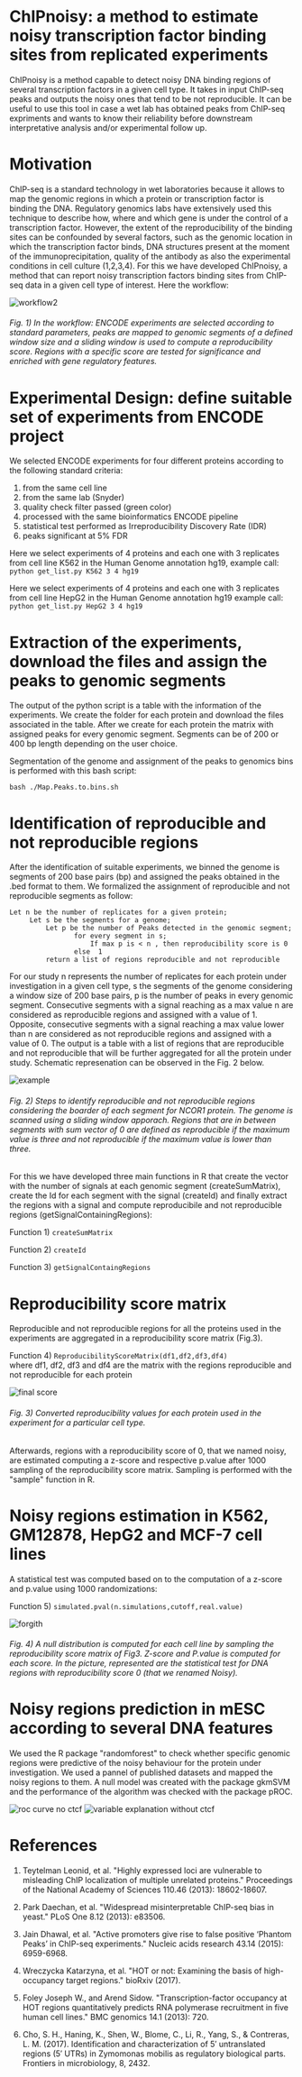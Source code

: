 # ChIPnoisy: a method to estimate noisy transcription factor binding sites from replicated experiments 
ChIPnoisy is a method capable to detect noisy DNA binding regions of several transcription factors in a given cell type. It takes in input ChIP-seq peaks and outputs the noisy ones that tend to be not reproducible. It can be useful to use this tool in case a wet lab has obtained peaks from ChIP-seq expriments and wants to know their reliability before downstream interpretative analysis and/or experimental follow up.


# Motivation
ChIP-seq is a standard technology in wet laboratories because it allows to map the genomic regions in which a protein or transcription factor is binding the DNA. Regulatory genomics labs have extensively used this technique to describe how, where and which gene is under the control of a transcription factor. However, the extent of the reproducibility of the binding sites can be confounded by several factors, such as the genomic location in which the transcription factor binds, DNA structures present at the moment of the immunoprecipitation, quality of the antibody as also the experimental conditions in cell culture (1,2,3,4). For this we have developed ChIPnoisy, a method that can report noisy transcription factors binding sites from ChIP-seq data in a given cell type of interest. Here the workflow:  

![workflow2](https://user-images.githubusercontent.com/6462162/46674868-80910a00-cbdd-11e8-950b-30cd51a87cff.png)


###### Fig. 1) In the workflow: ENCODE experiments are selected according to standard parameters, peaks are mapped to genomic segments of a defined window size and a sliding window is used to compute a reproducibility score. Regions with a specific score are tested for significance and enriched with gene regulatory features. 

# Experimental Design: define suitable set of experiments from ENCODE project
We selected ENCODE experiments for four different proteins according to the following standard criteria:  
1) from the same cell line  
2) from the same lab (Snyder)  
3) quality check filter passed (green color)  
4) processed with the same bioinformatics ENCODE pipeline  
5) statistical test performed as Irreproducibility Discovery Rate (IDR)  
6) peaks significant at 5% FDR  

Here we select experiments of 4 proteins and each one with 3 replicates from cell line K562 in the Human Genome annotation hg19, example call:  
`python get_list.py K562 3 4 hg19`  

Here we select experiments of 4 proteins and each one with 3 replicates from cell line HepG2 in the Human Genome annotation hg19 example call:  
 `python get_list.py HepG2 3 4 hg19`  

# Extraction of the experiments, download the files and assign the peaks to genomic segments
The output of the python script is a table with the information of the experiments. We create the folder for each protein and download the files associated in the table. After we create for each protein the matrix with assigned peaks for every genomic segment. Segments can be of 200 or 400 bp length depending on the user choice. 

Segmentation of the genome and assignment of the peaks to genomics bins is performed with this bash script:  

`bash ./Map.Peaks.to.bins.sh`  

# Identification of reproducible and not reproducible regions 
After the identification of suitable experiments, we binned the genome is segments of 200 base pairs (bp) and assigned the peaks obtained in the .bed format to them. We formalized the assignment of reproducible and not reproducible segments as follow:

```
Let n be the number of replicates for a given protein;
     Let s be the segments for a genome;
         Let p be the number of Peaks detected in the genomic segment;
                for every segment in s;
                    If max p is < n , then reproducibility score is 0
                else  1
         return a list of regions reproducible and not reproducible
```

For our study n represents the number of replicates for each protein under investigation in a given cell type, s the segments of the genome considering a window size of 200 base pairs, p is the number of peaks in every genomic segment. Consecutive segments with a signal reaching as a max value n are considered as reproducible regions and assigned with a value of 1. Opposite, consecutive segments with a signal reaching a max value lower than n are considered as not reproducible regions and assigned with a value of 0. The output is a table with a list of regions that are reproducible and not reproducible that will be further aggregated for all the protein under study. Schematic represenation can be observed in the Fig. 2 below.


![example](https://user-images.githubusercontent.com/6462162/46016470-308e4f80-c0d5-11e8-86d9-de73e4d2d4b8.png)

###### Fig. 2) Steps to identify reproducible and not reproducible regions considering the boarder of each segment for NCOR1 protein. The genome is scanned using a sliding window apporach. Regions that are in between segments with sum vector of 0 are defined as reproducible if the maximum value is three and not reproducible if the maximum value is lower than three.  

For this we have developed three main functions in R that create the vector with the number of signals at each genomic segment (createSumMatrix), create the Id for each segment with the signal (createId) and finally extract the regions with a signal and compute reproducibile and not reproducible regions (getSignalContainingRegions):

Function 1) `createSumMatrix`  

Function 2) `createId`

Function 3) `getSignalContaingRegions`


# Reproducibility score matrix  
Reproducible and not reproducible regions for all the proteins used in the experiments are aggregated in a reproducibility score matrix (Fig.3). 

Function 4) `ReproducibilityScoreMatrix(df1,df2,df3,df4)`  
where df1, df2, df3 and df4 are the matrix with the regions reproducible and not reproducible for each protein

![final score](https://user-images.githubusercontent.com/6462162/46009363-996acd00-c0bf-11e8-9dae-56426c72f764.png)

###### Fig. 3) Converted reproducibility values for each protein used in the experiment for a particular cell type.

Afterwards, regions with a reproducibility score of 0, that we named noisy, are estimated computing a z-score and respective p.value after 1000 sampling of the reproducibility score matrix. Sampling is performed with the "sample" function in R.
 

# Noisy regions estimation in K562, GM12878, HepG2 and MCF-7 cell lines

A statistical test was computed based on to the computation of a z-score and p.value using 1000 randomizations:  

Function 5) `simulated.pval(n.simulations,cutoff,real.value)`  


![forgith](https://user-images.githubusercontent.com/6462162/46032674-9510d500-c0fc-11e8-8ddc-ea3971f1e075.png)

###### Fig. 4) A null distribution is computed for each cell line by sampling the reproducibility score matrix of Fig3. Z-score and P.value is computed for each score. In the picture, represented are the statistical test for DNA regions with reproducibility score 0 (that we renamed Noisy).

# Noisy regions prediction in mESC according to several DNA features
We used the R package "randomforest" to check whether specific genomic regions were predictive of the noisy behaviour for the protein under investigation. We used a pannel of published datasets and mapped the noisy regions to them. A null model was created with the package gkmSVM and the performance of the algorithm was checked with the package pROC.

![roc curve no ctcf](https://user-images.githubusercontent.com/6462162/51404637-504df580-1b54-11e9-9ade-ec23620b2b48.png)
![variable explanation without ctcf](https://user-images.githubusercontent.com/6462162/51404642-5348e600-1b54-11e9-997d-a7bee7422342.png)



# References
1. Teytelman Leonid, et al. "Highly expressed loci are vulnerable to misleading ChIP localization of multiple unrelated proteins." Proceedings of the National Academy of Sciences 110.46 (2013): 18602-18607.  

2. Park Daechan, et al. "Widespread misinterpretable ChIP-seq bias in yeast." PLoS One 8.12 (2013): e83506.  

3. Jain Dhawal, et al. "Active promoters give rise to false positive ‘Phantom Peaks’ in ChIP-seq experiments." Nucleic acids research 43.14 (2015): 6959-6968.   

4. Wreczycka Katarzyna, et al. "HOT or not: Examining the basis of high-occupancy target regions." bioRxiv (2017).

5. Foley Joseph W., and Arend Sidow. "Transcription-factor occupancy at HOT regions quantitatively predicts RNA polymerase recruitment in five human cell lines." BMC genomics 14.1 (2013): 720.

6. Cho, S. H., Haning, K., Shen, W., Blome, C., Li, R., Yang, S., & Contreras, L. M. (2017). Identification and characterization of 5′ untranslated regions (5′ UTRs) in Zymomonas mobilis as regulatory biological parts. Frontiers in microbiology, 8, 2432.
